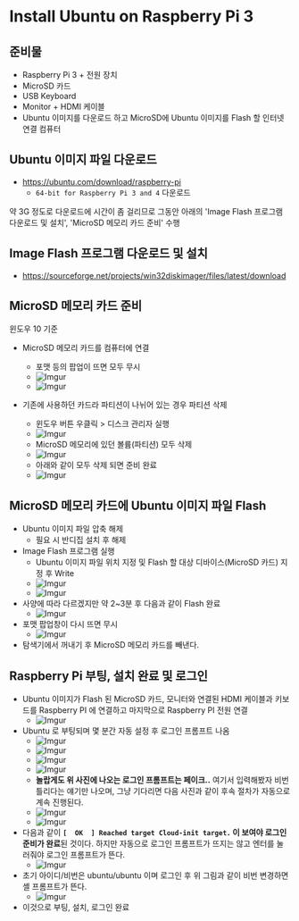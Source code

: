 # Install Ubuntu on Raspberry Pi 3

## 준비물

- Raspberry Pi 3 + 전원 장치
- MicroSD 카드
- USB Keyboard
- Monitor + HDMI 케이블
- Ubuntu 이미지를 다운로드 하고 MicroSD에 Ubuntu 이미지를 Flash 할 인터넷 연결 컴퓨터

## Ubuntu 이미지 파일 다운로드

- https://ubuntu.com/download/raspberry-pi
  - `64-bit for Raspberry Pi 3 and 4` 다운로드

약 3G 정도로 다운로드에 시간이 좀 걸리므로 그동안 아래의 'Image Flash 프로그램 다운로드 및 설치', 'MicroSD 메모리 카드 준비' 수행

## Image Flash 프로그램 다운로드 및 설치

- https://sourceforge.net/projects/win32diskimager/files/latest/download

## MicroSD 메모리 카드 준비

윈도우 10 기준

- MicroSD 메모리 카드를 컴퓨터에 연결
  - 포맷 등의 팝업이 뜨면 모두 무시
  - ![Imgur](https://i.imgur.com/93adzTR.png)
  - ![Imgur](https://i.imgur.com/UM67S8u.png)

- 기존에 사용하던 카드라 파티션이 나뉘어 있는 경우 파티션 삭제
  - 윈도우 버튼 우클릭 > 디스크 관리자 실행
  - ![Imgur](https://i.imgur.com/cGeAsxt.png)
  - MicroSD 메모리에 있던 볼륨(파티션) 모두 삭제
  - ![Imgur](https://i.imgur.com/hr9w14r.png)
  - 아래와 같이 모두 삭제 되면 준비 완료
  - ![Imgur](https://i.imgur.com/rPKVxcJ.png)

## MicroSD 메모리 카드에 Ubuntu 이미지 파일 Flash

- Ubuntu 이미지 파일 압축 해제
  - 필요 시 반디집 설치 후 해제
- Image Flash 프로그램 실행
  - Ubuntu 이미지 파일 위치 지정 및 Flash 할 대상 디바이스(MicroSD 카드) 지정 후 Write
  - ![Imgur](https://i.imgur.com/hFTpk31.png)
  - ![Imgur](https://i.imgur.com/p2inqJO.png)
- 사양에 따라 다르겠지만 약 2~3분 후 다음과 같이 Flash 완료
  - ![Imgur](https://i.imgur.com/00yqpDc.png)
- 포맷 팝업창이 다시 뜨면 무시
  - ![Imgur](https://i.imgur.com/uV31oML.png)
- 탐색기에서 꺼내기 후 MicroSD 메모리 카드를 빼낸다.

## Raspberry Pi 부팅, 설치 완료 및 로그인

- Ubuntu 이미지가 Flash 된 MicroSD 카드, 모니터와 연결된 HDMI 케이블과 키보드를 Raspberry PI 에 연결하고 마지막으로 Raspberry PI 전원 연결
  - ![Imgur](https://i.imgur.com/YwBAux3.jpg)
- Ubuntu 로 부팅되며 몇 분간 자동 설정 후 로그인 프롬프트 나옴
  - ![Imgur](https://i.imgur.com/5P5wgZ6.jpg)
  - ![Imgur](https://i.imgur.com/9G6Zqos.jpg)
  - ![Imgur](https://i.imgur.com/JkXmeLR.jpg)
  - ![Imgur](https://i.imgur.com/LV5d4or.jpg)
  - **놀랍게도 위 사진에 나오는 로그인 프롬프트는 페이크..** 여기서 입력해봤자 비번 틀리다는 얘기만 나오며, 그냥 기다리면 다음 사진과 같이 후속 절차가 자동으로 계속 진행된다.
  - ![Imgur](https://i.imgur.com/dgSIjFH.jpg)
  - ![Imgur](https://i.imgur.com/dggNhk9.jpg)
- 다음과 같이 **`[  OK  ] Reached target Cloud-init target.` 이 보여야 로그인 준비가 완료**된 것이다. 하지만 자동으로 로그인 프롬프트가 뜨지는 않고 엔터를 눌러줘야 로그인 프롬프트가 뜬다.
  - ![Imgur](https://i.imgur.com/oL5bc8f.jpg)
- 초기 아이디/비번은 ubuntu/ubuntu 이며 로그인 후 위 그림과 같이 비번 변경하면 셸 프롬프트가 뜬다.
  - ![Imgur](https://i.imgur.com/njltjMN.jpg)
- 이것으로 부팅, 설치, 로그인 완료


